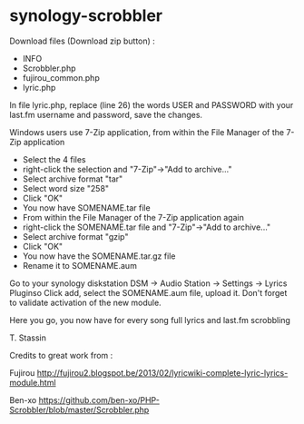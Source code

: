 # synology-scrobbler

Download files (Download zip button) :
- INFO
- Scrobbler.php
- fujirou_common.php
- lyric.php

In file lyric.php, replace (line 26) the words USER and PASSWORD with your last.fm username and password, save the changes.

Windows users use 7-Zip application, from within the File Manager of the 7-Zip application
- Select the 4 files
- right-click the selection and "7-Zip"->"Add to archive..."
- Select archive format "tar"
- Select word size "258"
- Click "OK"
- You now have SOMENAME.tar file
- From within the File Manager of the 7-Zip application again
- right-click the SOMENAME.tar file and "7-Zip"->"Add to archive..."
- Select archive format "gzip"
- Click "OK"
- You now have the SOMENAME.tar.gz file
- Rename it to SOMENAME.aum

Go to your synology diskstation DSM -> Audio Station -> Settings -> Lyrics Pluginso
Click add, select the SOMENAME.aum file, upload it.
Don't forget to validate activation of the new module.

Here you go, you now have for every song full lyrics and last.fm scrobbling

T. Stassin

Credits to great work from :

Fujirou http://fujirou2.blogspot.be/2013/02/lyricwiki-complete-lyric-lyrics-module.html

Ben-xo https://github.com/ben-xo/PHP-Scrobbler/blob/master/Scrobbler.php
